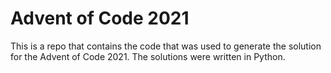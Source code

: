 # Advent of Code 2021
This is a repo that contains the code that was used to generate the solution for the Advent of Code 2021. The solutions were written in Python.
